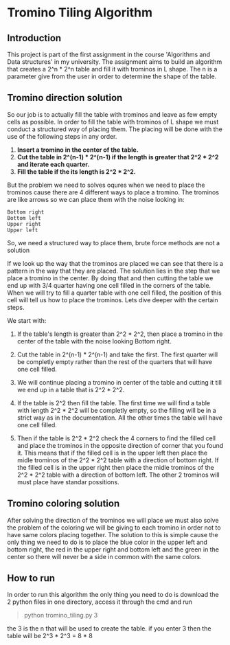 # Tromino Tiling Algorithm

## Introduction
This project is part of the first assignment in the course 'Algorithms and Data structures' in my university. The assignment aims to build an algorithm that creates a 2^n * 2^n table and fill it with trominos in L shape. The n is a parameter give from the user in order to determine the shape of the table.

## Tromino direction solution
So our job is to actually fill the table with trominos and leave as few empty cells as possible. In order to fill the table with trominos of L shape we must conduct a structured way of placing them. The placing will be done with the use of the following steps in any order. 

1. **Insert a tromino in the center of the table.**
2. **Cut the table in 2^(n-1) * 2^(n-1) if the length is greater that 2^2 * 2^2 and iterate each quarter.**
3. **Fill the table if the its length is 2^2 * 2^2.**

But the problem we need to solves oqures when we need to place the trominos cause there are 4 different ways to place a tromino. The trominos are like arrows so we can place them with the noise looking in:

    Bottom right
    Bottom left
    Upper right
    Upper left

 So, we need a structured way to place them, brute force methods are not a solution 

If we look up the way that the trominos are placed we can see that there is a pattern in the way that they are placed. The solution lies in the step that we place a tromino in the center. By doing that and then cutting the table we end up with 3/4 quarter having one cell filled in the corners of the table. When we will try to fill a quarter table with one cell filled, the position of this cell will tell us how to place the trominos. Lets dive deeper with the certain steps.

We start with:

1. If the table's length is greater than 2^2 * 2^2, then place a tromino in the center of the table with the noise looking Bottom right.

2. Cut the table in 2^(n-1) * 2^(n-1) and take the first. The first quarter will be completly empty rather than the rest of the quarters that will have one cell filled.

3. We will continue placing a tromino in center of the table and cutting it till we end up in a table that is 2^2 * 2^2.

4. If the table is 2^2 then fill the table. The first time we will find a table with length 2^2 * 2^2 will be completly empty, so the filling will be in a strict way as in the documentation. All the other times the table will have one cell filled.

5. Then if the table is 2^2 * 2^2 check the 4 corners to find the filled cell and place the trominos in the opposite direction of corner that you found it. This means that if the filled cell is in the upper left then place the midle trominos of the 2^2 * 2^2 table with a direction of bottom right. If the filled cell is in the upper right then place the midle trominos of the 2^2 * 2^2 table with a direction of bottom left. The other 2 trominos will must place have standar possitions.

## Tromino coloring solution

After solving the direction of the trominos we will place we must also solve the problem of the coloring we will be giving to each tromino in order not to have same colors placing together. The solution to this is simple cause the only thing we need to do is to place the blue color in the upper left and bottom right, the red in the upper right and bottom left and the green in the center so there will never be a side in common with the same colors.

## How to run
In order to run this algorithm the only thing you need to do is download the 2 python files in one directory, access it through the cmd and run 
> python tromino_tiling.py 3

the 3 is the n that will be used to create the table. if you enter 3 then the table will be 2^3 * 2^3 = 8 * 8
